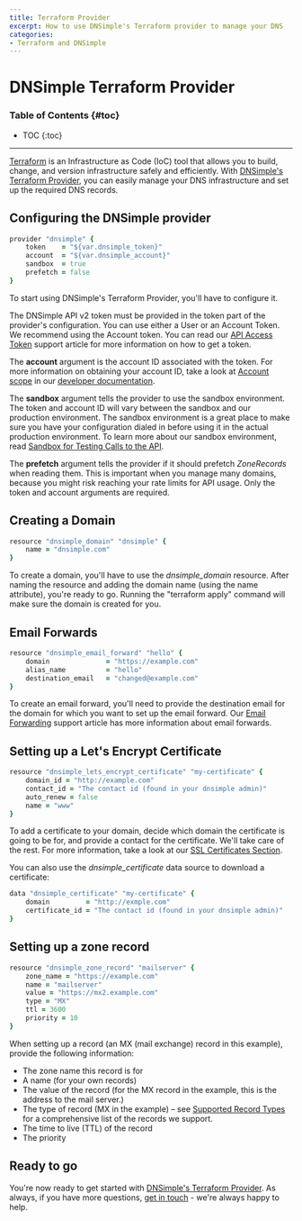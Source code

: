 ```yaml
---
title: Terraform Provider
excerpt: How to use DNSimple's Terraform provider to manage your DNS
categories:
- Terraform and DNSimple
---
```


# DNSimple Terraform Provider

### Table of Contents {#toc}

* TOC
{:toc}

---

[Terraform](https://terraform.io) is an Infrastructure as Code (IoC) tool that allows you to build, change, and version
infrastructure safely and efficiently. With [DNSimple's Terraform Provider](https://registry.terraform.io/providers/dnsimple/dnsimple/latest),
you can easily manage your DNS infrastructure and set up the required DNS records.

## Configuring the DNSimple provider

```ruby
provider "dnsimple" {
    token    = "${var.dnsimple_token}"
    account  = "${var.dnsimple_account}"
    sandbox  = true
    prefetch = false
}
```

To start using DNSimple's Terraform Provider, you'll have to configure it.

The DNSimple API v2 token must be provided in the token part of the provider's configuration. You can use either a User or an Account 
Token. We recommend using the Account token. You can read our 
[API Access Token](https://support.dnsimple.com/articles/api-access-token/) support article for more information on how to get a token. 

The **account** argument is the account ID associated with the token. For more information on obtaining your 
account ID, take a look at [Account scope](https://developer.dnsimple.com/v2/#account-scope) in our 
[developer documentation](http://developer.dnsimple.com).

The **sandbox** argument tells the provider to use the sandbox environment. The token and account ID will vary between the sandbox and our production environment. The sandbox environment is a great place to make sure you have your configuration dialed in before using it in the actual production environment. To learn more about our sandbox environment, read [Sandbox for Testing Calls to the API](https://support.dnsimple.com/articles/sandbox/).

The **prefetch** argument tells the provider if it should prefetch *ZoneRecords* when reading them. This is important when 
you manage many domains, because you might risk reaching your rate limits for API usage. Only the token and account arguments are required.

## Creating a Domain

```ruby
resource "dnsimple_domain" "dnsimple" {
    name = "dnsimple.com"
}
```

To create a domain, you'll have to use the *dnsimple_domain* resource. After naming the resource and adding the domain
name (using the name attribute), you're ready to go. Running the "terraform apply" command will make sure the 
domain is created for you.

## Email Forwards

```ruby
resource "dnsimple_email_forward" "hello" {
    domain              = "https://example.com"
    alias_name          = "hello"
    destination_email 	= "changed@example.com"
}
```

To create an email forward, you'll need to provide the destination email for the domain for which you want to set up the email 
forward. Our [Email Forwarding](https://support.dnsimple.com/articles/email-forwarding/) support article has more 
information about email forwards.

## Setting up a Let's Encrypt Certificate

```ruby
resource "dnsimple_lets_encrypt_certificate" "my-certificate" {
    domain_id = "http://example.com"
    contact_id = "The contact id (found in your dnsimple admin)"
    auto_renew = false
    name = "www"
}
```

To add a certificate to your domain, decide which domain the certificate is going to be for, and provide a contact for the certificate. 
We'll take care of the rest. For more information, take a look at our [SSL Certificates Section](https://support.dnsimple.com/categories/ssl-certificates/).

You can also use the *dnsimple_certificate* data source to download a certificate:

```ruby
data "dnsimple_certificate" "my-certificate" {
    domain         = "http://exmple.com"
    certificate_id = "The contact id (found in your dnsimple admin)"
}
```

## Setting up a zone record

```ruby
resource "dnsimple_zone_record" "mailserver" {
    zone_name = "https://example.com"
    name = "mailserver"
    value = "https://mx2.example.com"
    type = "MX"
    ttl = 3600
    priority = 10
}
```

When setting up a record (an MX (mail exchange) record in this example), provide the following information:

- The zone name this record is for
- A name (for your own records)
- The value of the record (for the MX record in the example, this is the address to the mail server.)
- The type of record (MX in the example) – see [Supported Record Types](https://support.dnsimple.com/articles/supported-dns-records/) for a comprehensive list of the records we support.
- The time to live (TTL) of the record
- The priority

## Ready to go

You're now ready to get started with [DNSimple's Terraform Provider](https://registry.terraform.io/providers/dnsimple/dnsimple/latest). As always, if you have more questions, [get in touch](https://dnsimple.com/contact) - we're always happy to help. 
